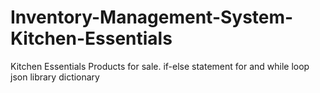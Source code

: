 # Inventory-Management-System-Kitchen-Essentials
Kitchen Essentials Products for sale.
if-else statement
for and while loop
json library
dictionary
